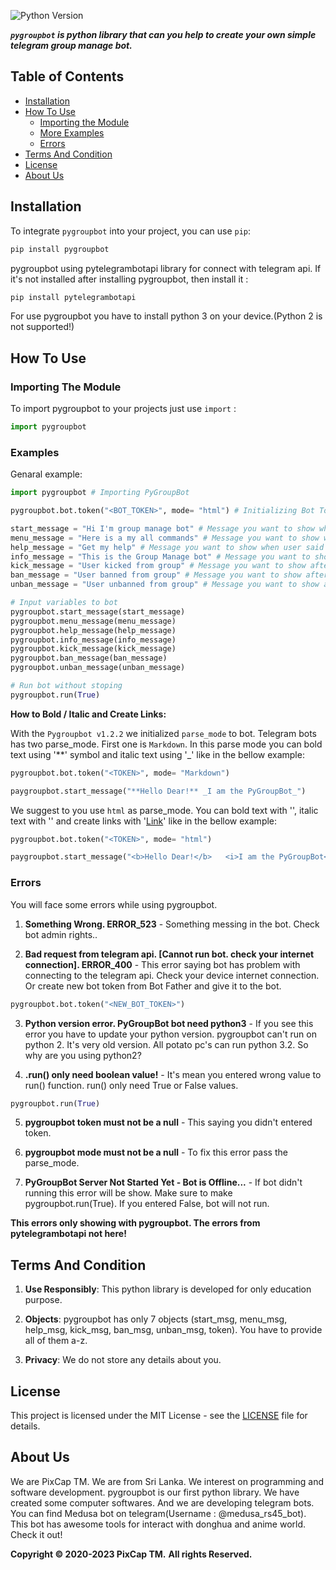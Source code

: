 
![Python Version](https://img.shields.io/badge/python-3.9-blue.svg)

**_`pygroupbot` is python library that can you help to create your own simple telegram group manage bot._**

## Table of Contents

- [Installation](#installation)
- [How To Use](#how-to-use)
  - [Importing the Module](#importing-the-module)
  - [More Examples](#examples)
  - [Errors](#errors)
- [Terms And Condition](#terms-and-condition)
- [License](#license)
- [About Us](#about-us)

## Installation

To integrate `pygroupbot` into your project, you can use `pip`:

```bash
pip install pygroupbot
```

pygroupbot using pytelegrambotapi library for connect with telegram api. If it's not installed after installing pygroupbot, then install it :

```bash
pip install pytelegrambotapi
```

For use pygroupbot you have to install python 3 on your device.(Python 2 is not supported!)

## How To Use

### Importing The Module

To import pygroupbot to your projects just use `import` :

```python
import pygroupbot
```

### Examples

Genaral example:

```python
import pygroupbot # Importing PyGroupBot

pygroupbot.bot.token("<BOT_TOKEN>", mode= "html") # Initializing Bot Token and parse_mode. Also you can use 'Markdown' to parse_mode

start_message = "Hi I'm group manage bot" # Message you want to show when user said /start
menu_message = "Here is a my all commands" # Message you want to show when user said /menu
help_message = "Get my help" # Message you want to show when user said /help
info_message = "This is the Group Manage bot" # Message you want to show when user said /info
kick_message = "User kicked from group" # Message you want to show after user kick
ban_message = "User banned from group" # Message you want to show after user ban
unban_message = "User unbanned from group" # Message you want to show after  user unban

# Input variables to bot
pygroupbot.start_message(start_message)
pygroupbot.menu_message(menu_message)
pygroupbot.help_message(help_message)
pygroupbot.info_message(info_message)
pygroupbot.kick_message(kick_message)
pygroupbot.ban_message(ban_message)
pygroupbot.unban_message(unban_message)

# Run bot without stoping
pygroupbot.run(True)

```

**How to Bold / Italic and Create Links:**

With the `Pygroupbot v1.2.2` we initialized `parse_mode` to bot. Telegram bots has two parse_mode. First one is `Markdown`. In this parse mode you can bold text using '**' symbol and italic text using '_' like in the bellow example:

```python
pygroupbot.bot.token("<TOKEN>", mode= "Markdown")

paygroupbot.start_message("**Hello Dear!** _I am the PyGroupBot_")
```

We suggest to you use `html` as parse_mode. You can bold text with '<b></b>', italic text with '<i></i>' and create links with '<a href="google.com">Link</a>' like in the bellow example:

```python
pygroupbot.bot.token("<TOKEN>", mode= "html")

paygroupbot.start_message("<b>Hello Dear!</b>   <i>I am the PyGroupBot</i>   <a href='https://github.com/ranujasanmir/pygroupbot'>Go to github</a>")
```

### Errors

You will face some errors while using pygroupbot.

1. **Something Wrong. ERROR_523** - Something messing in the bot. Check bot admin rights..

2. **Bad request from telegram api. [Cannot run bot. check your internet connection]. ERROR_400** - This error saying bot has problem with connecting to the telegram api. Check your device internet connection. Or create new bot token from Bot Father and give it to the bot.

```python
pygroupbot.bot.token("<NEW_BOT_TOKEN>")
```

3. **Python version error. PyGroupBot bot need python3** - If you see this error you have to update your python version. pygroupbot can't run on python 2. It's very old version. All potato pc's can run python 3.2. So why are you using python2?

4. **.run() only need boolean value!** - It's mean you entered wrong value to run() function. run() only need True or False values.

```python
pygroupbot.run(True)
```

5. **pygroupbot token must not be a null** - This saying you didn't entered token.

6. **pygroupbot mode must not be a null** - To fix this error pass the parse_mode.

7. **PyGroupBot Server Not Started Yet - Bot is Offline...** - If bot didn't running this error will be show. Make sure to make pygroupbot.run(True). If you entered False, bot will not run.

**This errors only showing with pygroupbot. The errors from pytelegrambotapi not here!**

## Terms And Condition

1. **Use Responsibly**: This python library is developed for only education purpose.

2. **Objects**: pygroupbot has only 7 objects (start_msg, menu_msg, help_msg, kick_msg, ban_msg, unban_msg, token). You have to provide all of them a-z.

3. **Privacy**: We do not store any details about you.

## License

This project is licensed under the MIT License - see the [LICENSE](LICENSE) file for details.

## About Us

We are PixCap TM. We are from Sri Lanka. We interest on programming and software development. pygroupbot is our first python library. We have created some computer softwares. And we are developing telegram bots. You can find Medusa bot on telegram(Username : @medusa_rs45_bot). This bot has awesome tools for interact with donghua and anime world. Check it out!

**Copyright © 2020-2023 PixCap TM.**
**All rights Reserved.**

